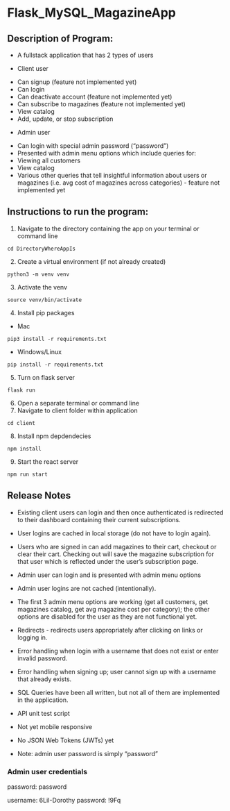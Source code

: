 # Flask_MySQL_MagazineApp

## Description of Program:
-  A fullstack application that has 2 types of users
* Client user
- Can signup (feature not implemented yet)
- Can login
- Can deactivate account (feature not implemented yet)
- Can subscribe to magazines (feature not implemented yet)
- View catalog 
- Add, update, or stop subscription
* Admin user
- Can login with special admin password (“password”)
- Presented with admin menu options which include queries for:
- Viewing all customers
- View catalog
- Various other queries that tell insightful information about users or magazines (i.e. avg cost of magazines across categories) - feature not implemented yet


## Instructions to run the program:
1. Navigate to the directory containing the app on your terminal or command line
```
cd DirectoryWhereAppIs
```
2. Create a virtual environment (if not already created)
```
python3 -m venv venv
```
3. Activate the venv
```
source venv/bin/activate
```
4. Install pip packages
- Mac
```
pip3 install -r requirements.txt
```
- Windows/Linux
```
pip install -r requirements.txt
```
5. Turn on flask server
```
flask run
```
6. Open a separate terminal or command line
7. Navigate to client folder within application
```
cd client
```
8. Install npm depdendecies
```
npm install
```
9. Start the react server
```
npm run start
```
## Release Notes
- Existing client users can login and then once authenticated is redirected to their dashboard containing their current subscriptions.
- User logins are cached in local storage (do not have to login again).
- Users who are signed in can add magazines to their cart, checkout or clear their cart. Checking out will save the magazine subscription for that user which is reflected under the user’s subscription page.
- Admin user can login and is presented with admin menu options
- Admin user logins are not cached (intentionally).
- The first 3 admin menu options are working (get all customers, get magazines catalog, get avg magazine cost per category); the other options are disabled for the user as they are not functional yet.
- Redirects - redirects users appropriately after clicking on links or logging in. 
- Error handling when login with a username that does not exist or enter invalid password. 
- Error handling when signing up; user cannot sign up with a username that already exists.
- SQL Queries have been all written, but not all of them are implemented in the application.
- API unit test script
- Not yet mobile responsive
- No JSON Web Tokens (JWTs) yet

- Note: admin user password is simply “password”

### Admin user credentials
<!-- admin user password -->
password: password
<!-- Test user (no white space) -->
username: 6LiI-Dorothy
password: !9Fq